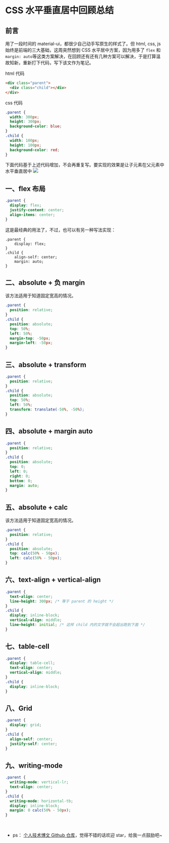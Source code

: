 # CSS 水平垂直居中回顾总结

## 前言

用了一段时间的 material-ui，都很少自己动手写原生的样式了。但 html, css, js 始终是前端的三大基础，这周突然想到 CSS 水平居中方案，因为用多了 `flex` 和 `margin: auto`等这类方案解决，在回顾还有还有几种方案可以解决，于是打算温故知新，重新打下代码，写下该文作为笔记。

html 代码

```html
<div class="parent">
  <div class="child"></div>
</div>
```

css 代码

```css
.parent {
  width: 300px;
  height: 300px;
  background-color: blue;
}
.child {
  width: 100px;
  height: 100px;
  background-color: red;
}
```

下面代码基于上述代码增加，不会再重复写。要实现的效果是让子元素在父元素中水平垂直居中
![](https://p9-juejin.byteimg.com/tos-cn-i-k3u1fbpfcp/1d9ccfcd90a64bd58de3cf3e972c5981~tplv-k3u1fbpfcp-zoom-1.image)

## 一、flex 布局

```css
.parent {
  display: flex;
  justify-content: center;
  align-items: center;
}
```

这是最经典的用法了，不过，也可以有另一种写法实现：

```
.parent {
    display: flex;
}
.child {
    align-self: center;
    margin: auto;
}
```

## 二、absolute + 负 margin

该方法适用于知道固定宽高的情况。

```css
.parent {
  position: relative;
}
.child {
  position: absolute;
  top: 50%;
  left: 50%;
  margin-top: -50px;
  margin-left: -50px;
}
```

## 三、absolute + transform

```css
.parent {
  position: relative;
}
.child {
  position: absolute;
  top: 50%;
  left: 50%;
  transform: translate(-50%, -50%);
}
```

## 四、absolute + margin auto

```css
.parent {
  position: relative;
}
.child {
  position: absolute;
  top: 0;
  left: 0;
  right: 0;
  bottom: 0;
  margin: auto;
}
```

## 五、absolute + calc

该方法适用于知道固定宽高的情况。

```css
.parent {
  position: relative;
}
.child {
  position: absolute;
  top: calc(50% - 50px);
  left: calc(50% - 50px);
}
```

## 六、text-align + vertical-align

```css
.parent {
  text-align: center;
  line-height: 300px; /* 等于 parent 的 height */
}
.child {
  display: inline-block;
  vertical-align: middle;
  line-height: initial; /* 这样 child 内的文字就不会超出跑到下面 */
}
```

## 七、table-cell

```css
.parent {
  display: table-cell;
  text-align: center;
  vertical-align: middle;
}
.child {
  display: inline-block;
}
```

## 八、Grid

```css
.parent {
  display: grid;
}
.child {
  align-self: center;
  justify-self: center;
}
```

## 九、writing-mode

```css
.parent {
  writing-mode: vertical-lr;
  text-align: center;
}
.child {
  writing-mode: horizontal-tb;
  display: inline-block;
  margin: 0 calc(50% - 50px);
}
```

<br>

- ps： [个人技术博文 Github 仓库](https://github.com/Jacky-Summer/personal-blog)，觉得不错的话欢迎 star，给我一点鼓励吧~
